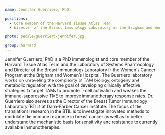 ```yaml
---
name: Jennifer Guerriero, PhD

positions:
  - Core member of the Harvard Tissue Atlas Team
  - Director of the Breast Immunology Laboratory at the Brigham and Women’s Hospital

photo: people/guerriero-jennifer.jpg

group: harvard
---
```


Jennifer Guerriero, PhD is a PhD immunologist and core member of the Harvard Tissue Atlas Team and the Laboratory of Systems Pharmacology and Director of the Breast Immunology Laboratory in the Women's Cancer Program at the Brigham and Women’s Hospital. The Guerriero laboratory works on unraveling the complexity of TAM biology, ontogeny and metabolic regulation with the goal of developing clinically effective strategies to target TAMs to promote T-cell activation and weaken the immune-suppressive TME to improve immunotherapy response rates. Dr. Guerriero also serves as the Director of the Breast Tumor Immunology Laboratory (BTIL) at Dana-Farber Cancer Institute. The focus of the translational research in the BTIL is to investigate innovated methods to modulate the immune response in breast cancer as well as to better understand the mechanistic basis for sensitivity and resistance to currently available immunotherapies.

